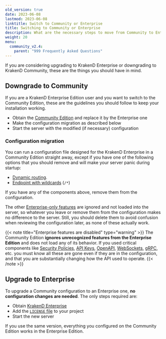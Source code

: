 ```yaml
---
old_version: true
date: 2023-06-08
lastmod: 2023-06-08
linktitle: Switch to Community or Enterprise
title: Switching to Community or Enterprise
description: What are the necessary steps to move from Community to Enterprise and vice-versa?
weight: 20
menu:
  community_v2.4:
    parent: "999 Frequently Asked Questions"
---
```


If you are considering upgrading to KrakenD Enterprise or downgrading to KrakenD Community, these are the things you should have in mind.

## Downgrade to Community
If you are a KrakenD Enterprise Edition user and you want to switch to the Community Edition, these are the guidelines you should follow to keep your installation working.

- Obtain the [Community Edition](/download/) and replace it by the Enterprise one
- Make the configuration migration as described below
- Start the server with the modified (if necessary) configuration

### Configuration migration
You can run a configuration file designed for the KrakenD Enterprise in a Community Edition straight away, except if you have one of the following options that you should remove and will make your server panic during startup:

- [Dynamic routing](/docs/enterprise/endpoints/dynamic-routing/).
- [Endpoint with wildcards](/docs/enterprise/endpoints/wildcard/) (`/*`)

If you have any of the components above, remove them from the configuration.

The other [Enterprise-only features](/features/) are ignored and not loaded into the server, so whatever you leave or remove them from the configuration makes no difference to the server. Still, you should delete them to avoid confusion when reviewing the configuration later, as none of these actually work.

{{< note title="Enterprise features are disabled" type="warning" >}}
The Community Edition **ignores unrecognized features from the Enterprise Edition** and does not load any of its behavior. If you used critical components like [Security Policies](/docs/enterprise/security-policies/), [API Keys](/docs/enterprise/authentication/api-keys/), [OpenAPI](/docs/enterprise/endpoints/openapi), [WebSockets](/docs/enterprise/websockets/), [gRPC](/docs/enterprise/backends/grpc/#how-grpc-works), etc. you must know all these are gone even if they are in the configuration, and that you are substantially changing how the API used to operate.
{{< /note >}}

## Upgrade to Enterprise
To upgrade a Community configuration to an Enterprise one, **no configuration changes are needed**. The only steps required are:

- Obtain [KrakenD Enterprise](/docs/enterprise/overview/installing/)
- Add the [`LICENSE` file](/docs/enterprise/overview/license-file/) to your project
- Start the new server

If you use the same version, everything you configured on the Community Edition works in the Enterprise Edition.